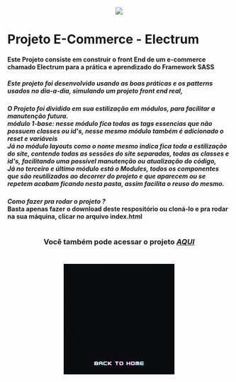 <div align="center">
<img  height="180em" align="center" src="https://cdn.jsdelivr.net/gh/devicons/devicon/icons/sass/sass-original.svg" />
</div>

#

# Projeto E-Commerce - Electrum 

#### Este Projeto consiste em construir o front End de um e-commerce chamado Electrum para a prática e aprendizado do Framework SASS

##### Este projeto foi desenvolvido usando as boas práticas e os patterns usados no dia-a-dia, simulando um projeto front end real, 
##### O Projeto foi dividido em sua estilização em módulos, para facilitar a manutenção futura.<br> módulo 1-base: nesse módulo fica todas as tags essencias que não possuem classes ou id's, nesse mesmo módulo também é adicionado o reset e variáveis<br>Já no módulo layouts como o nome mesmo indica fica toda a estilização do site, contendo todas as sessões do site separadas, todas as classes e id's, facilitando uma possível manutenção ou atualização do código,<br>Já no terceiro e último módulo está o Modules, todos os componentes que são reutilizados ao decorrer do projeto e que aparecem ou se repetem acabam ficando nesta pasta, assim facilita o reuso do mesmo.

#### **_Como fazer pra rodar o projeto ?_**<br>Basta apenas fazer o download deste respositório ou cloná-lo e pra rodar na sua máquina, clicar no arquivo index.html

#

<div align="center" >

### Você também pode acessar o projeto [**_AQUI_**](https://projectelectrumleandrod.vercel.app/)



#
  <div align="center">
<a  href="https://github.com/LeandroDukievicz" target="_blank"><img  height="250em"src="https://github.com/LeandroDukievicz/LeandroDukievicz/blob/main/gif%20btn%20git.gif" target="_blank">
</div>     

